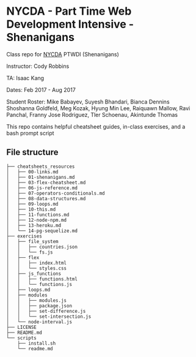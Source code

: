 # NYCDA - Part Time Web Development Intensive - Shenanigans

Class repo for [NYCDA](https://nycda.com) PTWDI (Shenanigans)

Instructor: Cody Robbins

TA: Isaac Kang

Dates: Feb 2017 - Aug 2017

Student Roster: Mike Babayev, Suyesh Bhandari, Bianca Dennins Shoshanna Goldfeld, Meg Kozak, Hyung Min Lee, Raiquawn Mallow, Ravi Panchal, Franny Jose Rodriguez, Tler Schoenau, Akintunde Thomas

This repo contains helpful cheatsheet guides, in-class exercises, and a bash prompt script

## File structure

```nano
├── cheatsheets_resources
│   ├── 00-links.md
│   ├── 01-shenanigans.md
│   ├── 03-flex-cheatsheet.md
│   ├── 06-js-reference.md
│   ├── 07-operators-conditionals.md
│   ├── 08-data-structures.md
│   ├── 09-loops.md
│   ├── 10-this.md
│   ├── 11-functions.md
│   ├── 12-node-npm.md
│   ├── 13-heroku.md
│   └── 14-pg-sequelize.md
├── exercises
│   ├── file_system
│   │   ├── countries.json
│   │   └── fs.js
│   ├── flex
│   │   ├── index.html
│   │   └── styles.css
│   ├── js_functions
│   │   ├── functions.html
│   │   └── functions.js
│   ├── loops.md
│   ├── modules
│   │   ├── modules.js
│   │   ├── package.json
│   │   ├── set-difference.js
│   │   └── set-intersection.js
│   └── node-interval.js
├── LICENSE
├── README.md
└── scripts
    ├── install.sh
    └── readme.md
```
